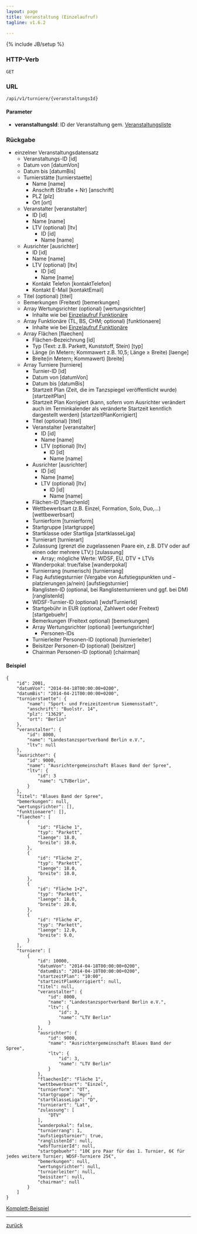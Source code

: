 ```yaml
---
layout: page
title: Veranstaltung (Einzelaufruf)
tagline: v1.6.2

---
```

{% include JB/setup %}

### HTTP-Verb ###
	GET

### URL ###
	/api/v1/turniere/{veranstaltungsId}

#### Parameter ####

* **veranstaltungsId**: ID der Veranstaltung gem. [Veranstaltungsliste](veranstaltung_liste.html)

### Rückgabe ###
* einzelner Veranstaltungsdatensatz 
  * Veranstaltungs-ID [id]
  * Datum von [datumVon]
  * Datum bis [datumBis]
  * Turnierstätte [turnierstaette]
  	* Name [name]
  	* Anschrift (Straße + Nr) [anschrift]
  	* PLZ [plz]
  	* Ort [ort]
  * Veranstalter [veranstalter]
  	* ID [id]
  	* Name [name]
  	* LTV (optional) [ltv]
  	  * ID [id]
  	  * Name [name]
  * Ausrichter [ausrichter]
  	* ID [id]
  	* Name [name]
  	* LTV (optional) [ltv]
  	  * ID [id]
  	  * Name [name]
  	* Kontakt Telefon [kontaktTelefon]
  	* Kontakt E-Mail [kontaktEmail]
  * Titel (optional) [titel]
  * Bemerkungen (Freitext) [bemerkungen]
  * Array Wertungsrichter (optional) [wertungsrichter]
  	* Inhalte wie bei [Einzelaufruf Funktionäre](funktionaer_einzelaufruf.html)
  * Array Funktionäre (TL, BS, CHM; optional) [funktionaere]
    * Inhalte wie bei [Einzelaufruf Funktionäre](funktionaer_einzelaufruf.html)
  * Array Flächen [flaechen]
  	* Flächen-Bezeichnung [id]
  	* Typ (Text: z.B. Parkett, Kunststoff, Stein) [typ]
  	* Länge (in Metern; Kommawert z.B. 10,5; Länge ≥ Breite) [laenge]
  	* Breite(in Metern; Kommawert) [breite]
  * Array Turniere [turniere]
  	* Turnier-ID [id]
  	* Datum von [datumVon]
  	* Datum bis [datumBis]
  	* Startzeit Plan (Zeit, die im Tanzspiegel veröffentlicht wurde) [startzeitPlan]
  	* Startzeit Plan Korrigiert (kann, sofern vom Ausrichter verändert auch im Terminkalender als veränderte Startzeit kenntlich dargestellt werden) [startzeitPlanKorrigiert]
  	* Titel (optional) [titel]
  	* Veranstalter [veranstalter]
  	  * ID [id]
  	  * Name [name]
  	  * LTV (optional) [ltv]
  	  	* ID [id]
  	  	* Name [name]
  	* Ausrichter [ausrichter]
  	  * ID [id]
  	  * Name [name]
  	  * LTV (optional) [ltv]
  	  	* ID [id]
  	  	* Name [name]
  	 * Flächen-ID [flaechenId]
  	 * Wettbewerbsart (z.B. Einzel, Formation, Solo, Duo,…) [wettbewerbsart]
  	 * Turnierform [turnierform]
  	 * Startgruppe [startgruppe]
  	 * Startklasse oder Startliga [startklasseLiga]
  	 * Turnierart [turnierart]
  	 * Zulassung (grenzt die zugelassenen Paare ein, z.B. DTV oder auf einen oder mehrere LTV;) [zulassung]
  	   * Array; mögliche Werte: WDSF, EU, DTV + LTVs
  	 * Wanderpokal: true/false [wanderpokal]
  	 * Turnierrang (numerisch) [turnierrang]
  	 * Flag Aufstiegsturnier (Vergabe von Aufstiegspunkten und –platzierungen ja/nein) [aufstiegsturnier]
  	 * Ranglisten-ID (optional, bei Ranglistenturnieren und ggf. bei DM) [ranglistenId]
  	 * WDSF-Turnier-ID (optional) [wdsfTurnierId]
  	 * Startgebühr in EUR (optional, Zahlwert oder Freitext) [startgebuehr]
  	 * Bemerkungen (Freitext optional) [bemerkungen]
  	 * Array Wertungsrichter (optional) [wertungsrichter]
  	   * Personen-IDs
  	 * Turnierleiter Personen-ID (optional) [turnierleiter]
  	 * Beisitzer Personen-ID (optional) [beisitzer]
  	 * Chairman Personen-ID (optional) [chairman]

#### Beispiel ####

<pre class="line-numbers"><code class="language-javascript">{
	"id": 2001,
	"datumVon": "2014-04-18T00:00:00+0200",
	"datumBis": "2014-04-21T00:00:00+0200",
	"turnierstaette": {
		"name": "Sport- und Freizeitzentrum Siemensstadt",
		"anschrift": "Buolstr. 14",
		"plz": "13629",
		"ort": "Berlin"
	},
	"veranstalter": {
		"id": 8000,
		"name": "Landestanzsportverband Berlin e.V.",
		"ltv": null
	},
	"ausrichter": {
		"id": 9000,
		"name": "Ausrichtergemeinschaft Blaues Band der Spree",
		"ltv": {
			"id": 3
			"name": "LTVBerlin",
		}
	},
	"titel": "Blaues Band der Spree",
	"bemerkungen": null,
	"wertungsrichter": [],
	"funktionaere": [],
	"flaechen": [
		{
			"id": "Fläche 1",
			"typ": "Parkett",
			"laenge": 18.0,
			"breite": 10.0,
		},
		{
			"id": "Fläche 2",
			"typ": "Parkett",
			"laenge": 18.0,
			"breite": 10.0,
		},
		{
			"id": "Fläche 1+2",
			"typ": "Parkett",
			"laenge": 18.0,
			"breite": 20.0,
		},
		{
			"id": "Fläche 4",
			"typ": "Parkett",
			"laenge": 12.0,
			"breite": 9.0,
		}
	],
	"turniere": [
		{
			"id": 10000,
			"datumVon": "2014-04-18T00:00:00+0200",
			"datumBis": "2014-04-18T00:00:00+0200",
			"startzeitPlan": "10:00",
			"startzeitPlanKorrigiert": null,
			"titel": null,
			"veranstalter": {
				"id": 8000,
				"name": "Landestanzsportverband Berlin e.V.",
				"ltv": {
					"id": 3,
					"name": "LTV Berlin"
				}
			},
			"ausrichter": {
				"id": 9000,
				"name": "Ausrichtergemeinschaft Blaues Band der Spree",
				"ltv": {
					"id": 3,
					"name": "LTV Berlin"
				}
			},
			"flaechenId": "Fläche 1",
			"wettbewerbsart": "Einzel",
			"turnierform": "OT",
			"startgruppe": "Hgr",
			"startklasseLiga": "D",
			"turnierart": "Lat",
			"zulassung": [
				"DTV"
			],
			"wanderpokal": false,
			"turnierrang": 1,
			"aufstiegsturnier": true,
			"ranglistenId": null,
			"wdsfTurnierId": null,
			"startgebuehr": "10€ pro Paar für das 1. Turnier, 6€ für jedes weitere Turnier; WDSF-Turniere 25€",
			"bemerkungen": null,
			"wertungsrichter": null,
			"turnierleiter": null,
			"beisitzer": null,
			"chairman": null
		}
	]
}</code></pre>

[Komplett-Beispiel](../../examples/turnierliste.json)

* * *

[zurück](javascript:history.go(-1))